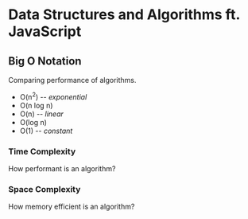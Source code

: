 # Data Structures and Algorithms ft. JavaScript

## Big O Notation

Comparing performance of algorithms.

- O(n<sup>2</sup>) -- *exponential*
- O(n log n)
- O(n) -- *linear*
- O(log n)
- O(1) -- *constant*

### Time Complexity

How performant is an algorithm?

### Space Complexity

How memory efficient is an algorithm?
